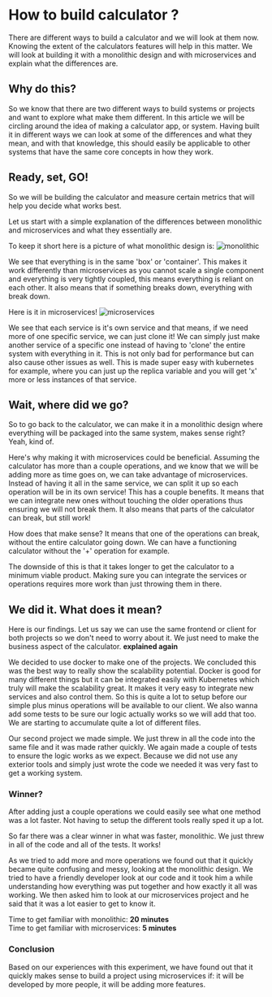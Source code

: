 # How to build calculator ?

There are different ways to build a calculator and we will look at them now. Knowing the extent of the calculators features will help in this matter. We will look at building it with a monolithic design and with microservices and explain what the differences are.

## Why do this?
So we know that there are two different ways to build systems or projects and want to explore what make them different. In this article we will be circling around the idea of making a calculator app, or system. Having built it in different ways we can look at some of the differences and what they mean, and with that knowledge, this should easily be applicable to other systems that have the same core concepts in how they work.

## Ready, set, GO!
So we will be building the calculator and measure certain metrics that will help you decide what works best.

Let us start with a simple explanation of the differences between monolithic and microservices and what they essentially are.

To keep it short here is a picture of what monolithic design is:
![monolithic](https://miro.medium.com/max/2800/1*TRmj8lWyzCufEGjxCONAog.jpeg)

We see that everything is in the same 'box' or 'container'. This makes it work differently than microservices as you cannot scale a single component and everything is very tightly coupled, this means everything is reliant on each other. It also means that if something breaks down, everything with break down.

Here is it in microservices!
![microservices](https://miro.medium.com/max/3444/1*FYrICPQmw3ebh70oswdA6g.png)

We see that each service is it's own service and that means, if we need more of one specific service, we can just clone it! We can simply just make another service of a specific one instead of having to 'clone' the entire system with everything in it. This is not only bad for performance but can also cause other issues as well. This is made super easy with kubernetes for example, where you can just up the replica variable and you will get 'x' more or less instances of that service.

## Wait, where did we go?
So to go back to the calculator, we can make it in a monolithic design where everything will be packaged into the same system, makes sense right? Yeah, kind of.

Here's why making it with microservices could be beneficial. Assuming the calculator has more than a couple operations, and we know that we will be adding more as time goes on, we can take advantage of microservices. Instead of having it all in the same service, we can split it up so each operation will be in its own service! This has a couple benefits. It means that we can integrate new ones without touching the older operations thus ensuring we will not break them. It also means that parts of the calculator can break, but still work!

How does that make sense? It means that one of the operations can break, without the entire calculator going down. We can have a functioning calculator without the '+' operation for example.

The downside of this is that it takes longer to get the calculator to a minimum viable product. Making sure you can integrate the services or operations requires more work than just throwing them in there.


## We did it. What does it mean?
Here is our findings.
Let us say we can use the same frontend or client for both projects so we don't need to worry about it. We just need to make the business aspect of the calculator. **explained again**

We decided to use docker to make one of the projects. We concluded this was the best way to really show the scalability potential. Docker is good for many different things but it can be integrated easily with Kubernetes which truly will make the scalability great.
It makes it very easy to integrate new services and also control them. So this is quite a lot to setup before our simple plus minus operations will be available to our client.
We also wanna add some tests to be sure  our logic actually works so we will add that too. We are starting to accumulate quite a lot of different files.

Our second project we made simple. We just threw in all the code into the same file and it was made rather quickly. We again made a couple of tests to ensure the logic works as we expect. Because we did not use any exterior tools and simply just wrote the code we needed it was very fast to get a working system.

### Winner? 
After adding just a couple operations we could easily see what one method was a lot faster. Not having to setup the different tools really sped it up a lot.

So far there was a clear winner in what was faster, monolithic. We just threw in all of the code and all of the tests. It works!

As we tried to add more and more operations we found out that it quickly became quite confusing and messy, looking at the monolithic design. We tried to have a friendly developer look at our code and it took him a while understanding how everything was put together and how exactly it all was working. We then asked him to look at our microservices project and he said that it was a lot easier to get to know it.   

Time to get familiar with monolithic: **20 minutes**   
Time to get familiar with microservices: **5 minutes**

### Conclusion
Based on our experiences with this experiment, we have found out that it quickly makes sense to build a project using microservices if: it will be developed by more people, it will be adding more features.

